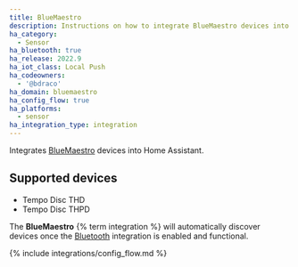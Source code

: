 ```yaml
---
title: BlueMaestro
description: Instructions on how to integrate BlueMaestro devices into Home Assistant.
ha_category:
  - Sensor
ha_bluetooth: true
ha_release: 2022.9
ha_iot_class: Local Push
ha_codeowners:
  - '@bdraco'
ha_domain: bluemaestro
ha_config_flow: true
ha_platforms:
  - sensor
ha_integration_type: integration
---
```


Integrates [BlueMaestro](https://www.sigmawit.com/) devices into Home Assistant.

## Supported devices

- Tempo Disc THD
- Tempo Disc THPD

The **BlueMaestro** {% term integration %}  will automatically discover devices once the [Bluetooth](/integrations/bluetooth) integration is enabled and functional.

{% include integrations/config_flow.md %}
